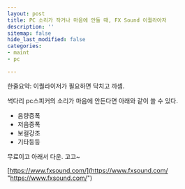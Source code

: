 ```yaml
---
layout: post
title: PC 소리가 작거나 마음에 안들 때, FX Sound 이퀄라아저
description: ''
sitemap: false
hide_last_modified: false
categories:
- maint
- pc

---
```

한줄요약: 이퀄라이저가 필요하면 닥치고 까셈.

썩다리 pc스피커의 소리가 마음에 안든다면 아래와 같이 쓸 수 있다.

* 음량증폭
* 저음증폭
* 보컬강조
* 기타등등

무료이고 아래서 다운. 고고\~

[https://www.fxsound.com/](https://www.fxsound.com/ "https://www.fxsound.com/")